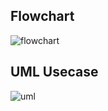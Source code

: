 ## Flowchart 

![flowchart](https://user-images.githubusercontent.com/98832333/153244445-d5f18c95-1180-411b-b403-8065836d6683.png)

## UML Usecase

![uml](https://user-images.githubusercontent.com/98832333/153245131-f37a34c5-df56-4dda-9dc4-2a1b33fd887a.png)

